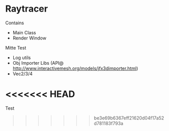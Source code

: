 # Raytracer

Contains
- Main Class
- Render Window

Mitte Test

- Log utils
- Obj Importer Libs (API@ http://www.interactivemesh.org/models/jfx3dimporter.html)
- Vec2/3/4

<<<<<<< HEAD
=======
Test
>>>>>>> be3e69b6367eff21620d04f17a52d781183f793a
